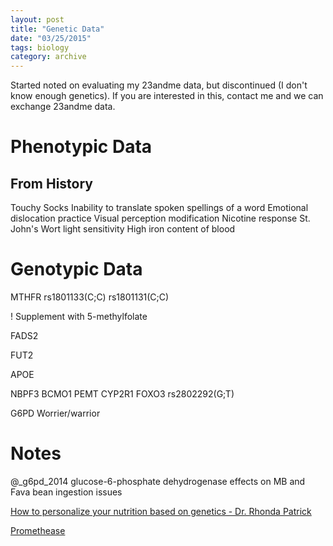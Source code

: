 ```yaml
---
layout: post
title: "Genetic Data"
date: "03/25/2015"
tags: biology
category: archive
---
```

Started noted on evaluating my 23andme data, but discontinued (I don't know enough genetics). If you are interested in this, contact me and we can exchange 23andme data.
<!--more-->

# Phenotypic Data

## From History
Touchy Socks
Inability to translate spoken spellings of a word
Emotional dislocation practice
Visual perception modification
Nicotine response
St. John's Wort light sensitivity
High iron content of blood


# Genotypic Data

MTHFR
rs1801133(C;C)
rs1801131(C;C)

! Supplement with 5-methylfolate

FADS2

FUT2

APOE

NBPF3
BCMO1
PEMT
CYP2R1
FOXO3
rs2802292(G;T)

G6PD
Worrier/warrior



# Notes

@_g6pd_2014
glucose-6-phosphate dehydrogenase effects on MB and Fava bean ingestion issues

[How to personalize your nutrition based on genetics - Dr. Rhonda Patrick](https://www.youtube.com/watch?v=bVV2RFEiqN4)

[Promethease](http://www.promethease.com)
